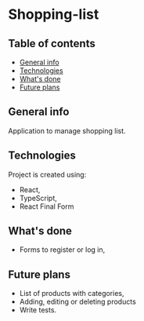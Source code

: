 # Shopping-list

## Table of contents

- [General info](#general-info)
- [Technologies](#technologies)
- [What's done](#whatsdone)
- [Future plans](#future-plans)

## General info

Application to manage shopping list.

## Technologies

Project is created using:

- React,
- TypeScript,
- React Final Form

## What's done

- Forms to register or log in,

## Future plans

- List of products with categories,
- Adding, editing or deleting products
- Write tests.
